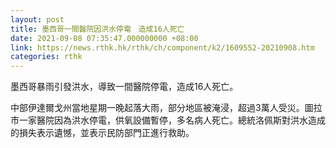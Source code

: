 ```yaml
---
layout: post
title: 墨西哥一間醫院因洪水停電　造成16人死亡
date: 2021-09-08 07:35:47.000000000 +08:00
link: https://news.rthk.hk/rthk/ch/component/k2/1609552-20210908.htm
categories: rthk
---
```


墨西哥暴雨引發洪水，導致一間醫院停電，造成16人死亡。

中部伊達爾戈州當地星期一晚起落大雨，部分地區被淹浸，超過3萬人受災。圖拉市一家醫院因為洪水停電，供氧設備暫停，多名病人死亡。總統洛佩斯對洪水造成的損失表示遺憾，並表示民防部門正進行救助。
